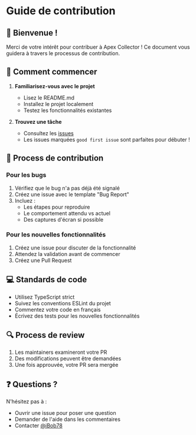 # Guide de contribution

## 👋 Bienvenue !

Merci de votre intérêt pour contribuer à Apex Collector ! Ce document vous guidera à travers le processus de contribution.

## 🚀 Comment commencer

1. **Familiarisez-vous avec le projet**
   - Lisez le README.md
   - Installez le projet localement
   - Testez les fonctionnalités existantes

2. **Trouvez une tâche**
   - Consultez les [issues](https://github.com/iBob78/Apex-collector/issues)
   - Les issues marquées `good first issue` sont parfaites pour débuter !

## 📝 Process de contribution

### Pour les bugs
1. Vérifiez que le bug n'a pas déjà été signalé
2. Créez une issue avec le template "Bug Report"
3. Incluez :
   - Les étapes pour reproduire
   - Le comportement attendu vs actuel
   - Des captures d'écran si possible

### Pour les nouvelles fonctionnalités
1. Créez une issue pour discuter de la fonctionnalité
2. Attendez la validation avant de commencer
3. Créez une Pull Request

## 💻 Standards de code

- Utilisez TypeScript strict
- Suivez les conventions ESLint du projet
- Commentez votre code en français
- Écrivez des tests pour les nouvelles fonctionnalités

## 🔍 Process de review

1. Les maintainers examineront votre PR
2. Des modifications peuvent être demandées
3. Une fois approuvée, votre PR sera mergée

## ❓ Questions ?

N'hésitez pas à :
- Ouvrir une issue pour poser une question
- Demander de l'aide dans les commentaires
- Contacter [@iBob78](https://github.com/iBob78)
